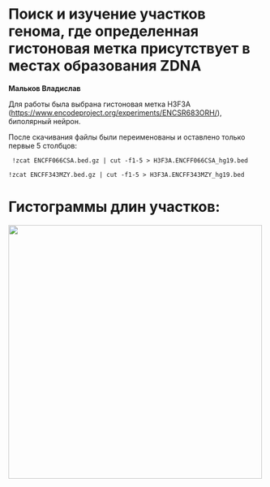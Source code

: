 # Поиск и изучение участков генома, где определенная гистоновая метка присутствует в местах образования ZDNA

**Мальков Владислав**

Для работы была выбрана гистоновая метка H3F3A (https://www.encodeproject.org/experiments/ENCSR683ORH/), биполярный нейрон.

После скачивания файлы были переименованы и оставлено только первые 5 столбцов:

 ``` !zcat ENCFF066CSA.bed.gz | cut -f1-5 > H3F3A.ENCFF066CSA_hg19.bed```

```!zcat ENCFF343MZY.bed.gz | cut -f1-5 > H3F3A.ENCFF343MZY_hg19.bed```

# Гистограммы длин участков:

<img src="https://github.com/vladislareon/hse21_H3F3A_ZDNA_human/blob/main/src/1.png" width="500"/>












